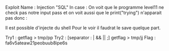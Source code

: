 Exploit Name : Injection "SQL"
In case : On voit que le programme level11 ne check pas notre input pass et on voit aussi que le print("trying") n'apparait pas donc : 

Il est possible d'injecte du shell 
Pour le voir il faudrat le save quelque part.

Try1 : getflag > tmp/pp
Try2 : [separator : | && || ;] getflag > tmp/jj
Flag : fa6v5ateaw21peobuub8ipe6s
